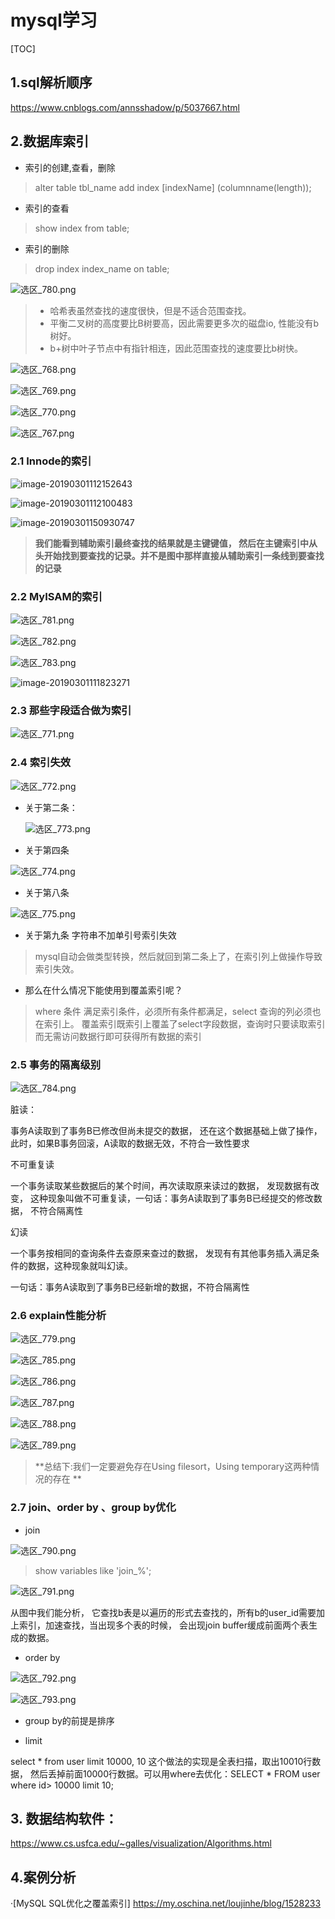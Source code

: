 # mysql学习

[TOC]
## 1.sql解析顺序

https://www.cnblogs.com/annsshadow/p/5037667.html

## 2.数据库索引

- 索引的创建,查看，删除

>  alter table tbl_name  add index [indexName]  (columnname(length));

- 索引的查看

> show index from table;

- 索引的删除

> drop index index_name on table; 



![ 选区_780.png](https://i.loli.net/2019/03/03/5c7bed77bcb2a.png)

> - 哈希表虽然查找的速度很快，但是不适合范围查找。
> - 平衡二叉树的高度要比B树要高，因此需要更多次的磁盘io, 性能没有b树好。
> - b+树中叶子节点中有指针相连，因此范围查找的速度要比b树快。

![选区_768.png](https://i.loli.net/2019/03/01/5c7821b0818bf.png)

![选区_769.png](https://i.loli.net/2019/03/01/5c78222197c75.png)

![选区_770.png](https://i.loli.net/2019/03/01/5c78224fa234f.png)

![选区_767.png](https://i.loli.net/2019/03/01/5c78215cef1a5.png)

 

 ### 2.1 Innode的索引



![image-20190301112152643](https://ws3.sinaimg.cn/large/006tKfTcly1g0n4ntrc4zj31em0u0aob.jpg)



![image-20190301112100483](https://ws4.sinaimg.cn/large/006tKfTcly1g0n4mwz5z3j319f0u0kam.jpg)

![image-20190301150930747](https://ws2.sinaimg.cn/large/006tKfTcly1g0nb8po6baj31u00u0h0t.jpg)

> **我们能看到辅助索引最终查找的结果就是主键键值， 然后在主键索引中从头开始找到要查找的记录。并不是图中那样直接从辅助索引一条线到要查找的记录**

### 2.2 MyISAM的索引

![选区_781.png](https://i.loli.net/2019/03/03/5c7bf57aa050e.png)



![选区_782.png](https://i.loli.net/2019/03/03/5c7bf628b556e.png)

![选区_783.png](https://i.loli.net/2019/03/03/5c7bf6d89b6dd.png)



![image-20190301111823271](https://ws3.sinaimg.cn/large/006tKfTcly1g0n4k8fb9pj31m60u07o9.jpg)

### 2.3 那些字段适合做为索引

![选区_771.png](https://i.loli.net/2019/03/04/5c7bfc7dd5fc6.png)

### 2.4 索引失效

![选区_772.png](https://i.loli.net/2019/03/03/5c7b91b91e0c2.png)

- 关于第二条：

  ![选区_773.png](https://i.loli.net/2019/03/03/5c7b94e2d7cf2.png)

- 关于第四条

![选区_774.png](https://i.loli.net/2019/03/03/5c7b964b75097.png) 

- 关于第八条

![选区_775.png](https://i.loli.net/2019/03/03/5c7b98a0d1fba.png)

- 关于第九条   字符串不加单引号索引失效

> mysql自动会做类型转换，然后就回到第二条上了，在索引列上做操作导致索引失效。

- 那么在什么情况下能使用到覆盖索引呢？

>  where 条件 满足索引条件，必须所有条件都满足，select 查询的列必须也在索引上。 覆盖索引既索引上覆盖了select字段数据，查询时只要读取索引而无需访问数据行即可获得所有数据的索引

### 2.5 事务的隔离级别

![选区_784.png](https://i.loli.net/2019/03/04/5c7c04ce4985d.png)

脏读：

事务A读取到了事务B已修改但尚未提交的数据， 还在这个数据基础上做了操作， 此时，如果B事务回滚，A读取的数据无效，不符合一致性要求  

不可重复读

一个事务读取某些数据后的某个时间，再次读取原来读过的数据， 发现数据有改变， 这种现象叫做不可重复读，一句话：事务A读取到了事务B已经提交的修改数据， 不符合隔离性 

幻读

一个事务按相同的查询条件去查原来查过的数据， 发现有有其他事务插入满足条件的数据，这种现象就叫幻读。

一句话：事务A读取到了事务B已经新增的数据，不符合隔离性

### 2.6 explain性能分析

![选区_779.png](https://i.loli.net/2019/03/03/5c7bd7660ebc8.png)



![选区_785.png](https://i.loli.net/2019/03/04/5c7c076d30e64.png)



![选区_786.png](https://i.loli.net/2019/03/04/5c7c0814c1bdb.png)

![选区_787.png](https://i.loli.net/2019/03/04/5c7c09c814c41.png)

![选区_788.png](https://i.loli.net/2019/03/04/5c7c0a00dcaa4.png)

![选区_789.png](https://i.loli.net/2019/03/04/5c7c0a4e109a0.png)

> **总结下:我们一定要避免存在Using filesort，Using temporary这两种情况的存在 **



### 2.7 join、order by 、group by优化 

- join

![选区_790.png](https://i.loli.net/2019/03/04/5c7c0b34757d7.png)

>  show variables like 'join_%';

![选区_791.png](https://i.loli.net/2019/03/04/5c7c0b829ed21.png)

从图中我们能分析， 它查找b表是以遍历的形式去查找的，所有b的user_id需要加上索引，加速查找，当出现多个表的时候， 会出现join buffer缓成前面两个表生成的数据。

- order by

![选区_792.png](https://i.loli.net/2019/03/04/5c7c0c31676e1.png)

![选区_793.png](https://i.loli.net/2019/03/04/5c7c0cb725782.png)



- group by的前提是排序

- limit 

select * from user limit 10000, 10  这个做法的实现是全表扫描，取出10010行数据， 然后丢掉前面10000行数据。可以用where去优化：SELECT * FROM user where id> 10000 limit 10;



## 3. 数据结构软件：

https://www.cs.usfca.edu/~galles/visualization/Algorithms.html

## 4.案例分析

·[MySQL SQL优化之覆盖索引]   https://my.oschina.net/loujinhe/blog/1528233